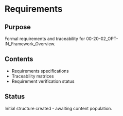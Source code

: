 # Requirements

## Purpose
Formal requirements and traceability for 00-20-02_OPT-IN_Framework_Overview.

## Contents
- Requirements specifications
- Traceability matrices
- Requirement verification status

## Status
Initial structure created - awaiting content population.
